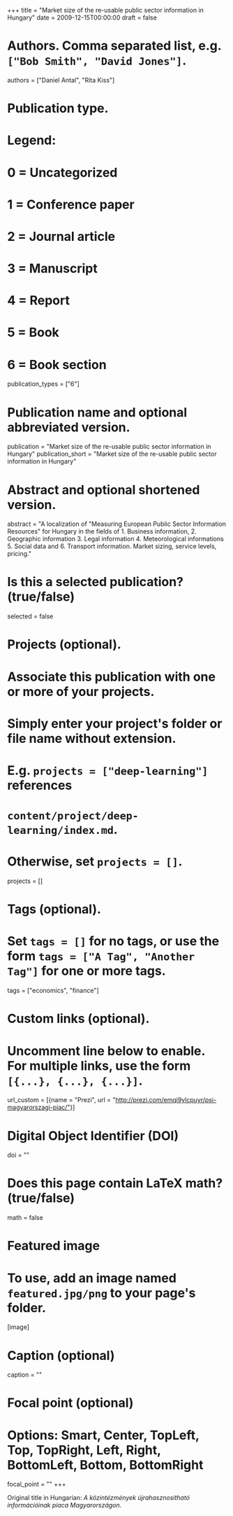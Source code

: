 +++
title = "Market size of the re-usable public sector information in Hungary"
date = 2009-12-15T00:00:00
draft = false

# Authors. Comma separated list, e.g. `["Bob Smith", "David Jones"]`.
authors = ["Daniel Antal", "Rita Kiss"]

# Publication type.
# Legend:
# 0 = Uncategorized
# 1 = Conference paper
# 2 = Journal article
# 3 = Manuscript
# 4 = Report
# 5 = Book
# 6 = Book section
publication_types = ["6"]

# Publication name and optional abbreviated version.
publication = "Market size of the re-usable public sector information in Hungary"
publication_short = "Market size of the re-usable public sector information in Hungary"

# Abstract and optional shortened version.
abstract = "A localization of "Measuring European Public Sector Information Resources" for Hungary in the fields of 1. Business information, 2. Geographic information 3. Legal information 4. Meteorological informations 5. Social data and 6. Transport information. Market sizing, service levels, pricing."

# Is this a selected publication? (true/false)
selected = false

# Projects (optional).
#   Associate this publication with one or more of your projects.
#   Simply enter your project's folder or file name without extension.
#   E.g. `projects = ["deep-learning"]` references 
#   `content/project/deep-learning/index.md`.
#   Otherwise, set `projects = []`.
projects = []

# Tags (optional).
#   Set `tags = []` for no tags, or use the form `tags = ["A Tag", "Another Tag"]` for one or more tags.
tags = ["economics", "finance"]

# Custom links (optional).
#   Uncomment line below to enable. For multiple links, use the form `[{...}, {...}, {...}]`.
url_custom = [{name = "Prezi", url = "http://prezi.com/emqi9ylcpuyr/psi-magyarorszagi-piac/"}]

# Digital Object Identifier (DOI)
doi = ""

# Does this page contain LaTeX math? (true/false)
math = false

# Featured image
# To use, add an image named `featured.jpg/png` to your page's folder. 
[image]
  # Caption (optional)
  caption = ""

  # Focal point (optional)
  # Options: Smart, Center, TopLeft, Top, TopRight, Left, Right, BottomLeft, Bottom, BottomRight
  focal_point = ""
+++

Original title in Hungarian: _A közintézmények újrahasznosítható információinak piaca Magyarországon_.

